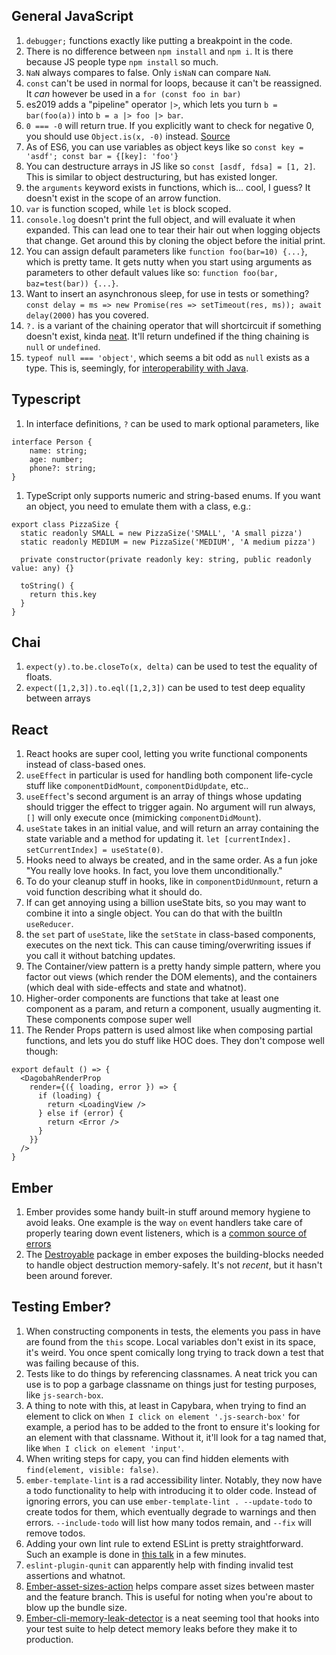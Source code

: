 ## General JavaScript
1. `debugger;` functions exactly like putting a breakpoint in the code.
1. There is no difference between `npm install` and `npm i`. It is there because JS people type `npm install` so much.
1. `NaN` always compares to false. Only `isNaN` can compare `NaN`.
1. `const` can't be used in normal for loops, because it can't be reassigned. It *can* however be used in a `for (const foo in bar)`
1. es2019 adds a "pipeline" operator `|>`, which lets you turn `b = bar(foo(a))` into `b = a |> foo |> bar`.
1. `0 === -0` will return true. If you explicitly want to check for negative 0, you should use `Object.is(x, -0)` instead. [Source](https://eslint.org/docs/rules/no-compare-neg-zero)
1. As of ES6, you can use variables as object keys like so `const key = 'asdf'; const bar = {[key]: 'foo'}`
1. You can destructure arrays in JS like so `const [asdf, fdsa] = [1, 2]`. This is similar to object destructuring, but has existed longer.
1. the `arguments` keyword exists in functions, which is... cool, I guess? It doesn't exist in the scope of an arrow function.
1. `var` is function scoped, while `let` is block scoped.
1. `console.log` doesn't print the full object, and will evaluate it when expanded. This can lead one to tear their hair out when logging objects that change. Get around this by cloning the object before the initial print.
1. You can assign default parameters like `function foo(bar=10) {...}`, which is pretty tame. It gets nutty when you start using arguments as parameters to other default values like so: `function foo(bar, baz=test(bar)) {...}`.
1. Want to insert an asynchronous sleep, for use in tests or something? `const delay = ms => new Promise(res => setTimeout(res, ms)); await delay(2000)` has you covered.
1. `?.` is a variant of the chaining operator that will shortcircuit if something doesn't exist, kinda [neat](https://developer.mozilla.org/en-US/docs/Web/JavaScript/Reference/Operators/Optional_chaining). It'll return undefined if the thing chaining is `null` or `undefined`.
1. `typeof null === 'object'`, which seems a bit odd as `null` exists as a type. This is, seemingly, for [interoperability with Java](https://stackoverflow.com/a/64009911).

## Typescript
1. In interface definitions, `?` can be used to mark optional parameters, like 
```
interface Person {
    name: string;
    age: number;
    phone?: string;
}
```
1. TypeScript only supports numeric and string-based enums. If you want an object, you need to emulate them with a class, e.g.:
```
export class PizzaSize {
  static readonly SMALL = new PizzaSize('SMALL', 'A small pizza')
  static readonly MEDIUM = new PizzaSize('MEDIUM', 'A medium pizza')

  private constructor(private readonly key: string, public readonly value: any) {}

  toString() {
    return this.key
  }
}
```

## Chai
1. `expect(y).to.be.closeTo(x, delta)` can be used to test the equality of floats.
1. `expect([1,2,3]).to.eql([1,2,3])` can be used to test deep equality between arrays

## React
1. React hooks are super cool, letting you write functional components instead of class-based ones.
1. `useEffect` in particular is used for handling both component life-cycle stuff like `componentDidMount`, `componentDidUpdate`, etc..
1. `useEffect`'s second argument is an array of things whose updating should trigger the effect to trigger again. No argument will run always, `[]` will only execute once (mimicking `componentDidMount`).
1. `useState` takes in an initial value, and will return an array containing the state variable and a method for updating it.
`let [currentIndex]. setCurrentIndex] = useState(0)`.
1. Hooks need to always be created, and in the same order. As a fun joke "You really love hooks. In fact, you love them unconditionally."
1. To do your cleanup stuff in hooks, like in `componentDidUnmount`, return a void function describing what it should do.
1. If can get annoying using a billion useState bits, so you may want to combine it into a single object. You can do that with the builtIn `useReducer`.
1. the `set` part of `useState`, like the `setState` in class-based components, executes on the next tick. This can cause timing/overwriting issues if you call it without batching updates.
1. The Container/view pattern is a pretty handy simple pattern, where you factor out views (which render the DOM elements), and the containers (which deal with side-effects and state and whatnot).
1. Higher-order components are functions that take at least one component as a param, and return a component, usually augmenting it. These components compose super well
1. The Render Props pattern is used almost like when composing partial functions, and lets you do stuff like HOC does. They don't compose well though:
```
export default () => {
  <DagobahRenderProp
    render={({ loading, error }) => {
      if (loading) {
        return <LoadingView />
      } else if (error) {
        return <Error />
      }
    }}
  />
}
```

## Ember
1. Ember provides some handy built-in stuff around memory hygiene to avoid leaks. One example is the way `on` event handlers take care of properly tearing down event listeners, which is a [common source of errors](https://www.youtube.com/watch?v=slIz90NHKUs)
1. The [Destroyable](https://api.emberjs.com/ember/release/modules/@ember%2Fdestroyable) package in ember exposes the building-blocks needed to handle object destruction memory-safely. It's not *recent*, but it hasn't been around forever.

## Testing Ember?
1. When constructing components in tests, the elements you pass in have are found from the `this` scope. Local variables don't exist in its space, it's weird. You once spent comically long trying to track down a test that was failing because of this.
1. Tests like to do things by referencing classnames. A neat trick you can use is to pop a garbage classname on things just for testing purposes, like `js-search-box`.
1. A thing to note with this, at least in Capybara, when trying to find an element to click on `When I click on element '.js-search-box'` for example, a period has to be added to the front to ensure it's looking for an element with that classname. Without it, it'll look for a tag named that, like `When I click on element 'input'`.
1. When writing steps for capy, you can find hidden elements with `find(element, visible: false)`. 
1. `ember-template-lint` is a rad accessibility linter. Notably, they now have a todo functionality to help with introducing it to older code. Instead of ignoring errors, you can use `ember-template-lint . --update-todo` to create todos for them, which eventually degrade to warnings and then errors. `--include-todo` will list how many todos remain, and `--fix` will remove todos.
1. Adding your own lint rule to extend ESLint is pretty straightforward. Such an example is done in [this talk](https://youtu.be/nAIiXcisknc?t=559) in a few minutes.
1. `eslint-plugin-qunit` can apparently help with finding invalid test assertions and whatnot.
1. [Ember-asset-sizes-action](https://github.com/simplabs/ember-asset-size-action) helps compare asset sizes between master and the feature branch. This is useful for noting when you're about to blow up the bundle size.
1. [Ember-cli-memory-leak-detector](https://github.com/steveszc/ember-cli-memory-leak-detector) is a neat seeming tool that hooks into your test suite to help detect memory leaks before they make it to production.
